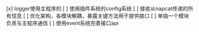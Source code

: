 [x] logger使用主程序的
[ ] 使用插件系统的config系统
[ ] 接收从napcat传递的所有信息
[ ] 优化架构，各模块解耦，暴露关键方法用于提供接口
[ ] 单独一个模块负责与主程序通信
[ ] 使用event系统完善接口api

